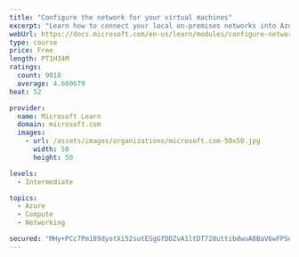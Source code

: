 ```yaml
---
title: "Configure the network for your virtual machines"
excerpt: "Learn how to connect your local on-premises networks into Azure using virtual networks, VPN gateways, and Azure ExpressRoute."
webUrl: https://docs.microsoft.com/en-us/learn/modules/configure-network-for-azure-virtual-machines/
type: course
price: Free
length: PT1H34M
ratings:
  count: 9018
  average: 4.660679
heat: 52

provider:
  name: Microsoft Learn
  domain: microsoft.com
  images:
    - url: /assets/images/organizations/microsoft.com-50x50.jpg
      width: 50
      height: 50

levels:
  - Intermediate

topics:
  - Azure
  - Compute
  - Networking

secured: "MHy+PCc7Pm189dyotXi52sutESgGfDDZvA1ltDT728uttibdwuA8BaV6wFPSebQJ/ccOFh5OZeZFTzRY/JJS+F6wKIK0xDcEcW2tUquppJySlM2cN4ecRh73UwS7Ob8XfGRrr6ZGI0rh8FXgBZc8O8fc8gbasGriSezsFapIkbfWVDAriHboIXx4tUAmoos/RuH5s8LJWfEoJaUKVZEaeRpKzSpSGz/qYeEFi4AbKCFXWJvXYN++sp2h7VvrS/IGv3jLYsuhfI7gifVbBCbfD3ZO8y0wMXILxUEhe3attlSrSc3TM4egmVmYdv6N/IUfliLu2Z8jB+w/1MNXi+5yT6pXFSJzVq3pYLT+wYdONFjF1lDD+xjGjRh0vT0TJFl7URRm9Hg+M2+HyIb7y8ybzlkZurXwmfXNFqIvz7YKmdg=;pkD9NJxwxT7KQ8ZAHYGrVw=="
---
```


